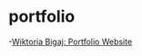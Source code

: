 # portfolio


-[Wiktoria Bigaj: Portfolio Website](https://bigajwiktoria.github.io/portfolio/Uni-work/portfolio/index.html)